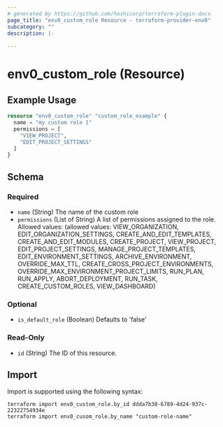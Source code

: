 ```yaml
---
# generated by https://github.com/hashicorp/terraform-plugin-docs
page_title: "env0_custom_role Resource - terraform-provider-env0"
subcategory: ""
description: |-
  
---
```


# env0_custom_role (Resource)



## Example Usage

```terraform
resource "env0_custom_role" "custom_role_example" {
  name = "my custom role 1"
  permissions = [
    "VIEW_PROJECT",
    "EDIT_PROJECT_SETTINGS"
  ]
}
```

<!-- schema generated by tfplugindocs -->
## Schema

### Required

- `name` (String) The name of the custom role
- `permissions` (List of String) A list of permissions assigned to the role. Allowed values: (allowed values: VIEW_ORGANIZATION, EDIT_ORGANIZATION_SETTINGS, CREATE_AND_EDIT_TEMPLATES, CREATE_AND_EDIT_MODULES, CREATE_PROJECT, VIEW_PROJECT, EDIT_PROJECT_SETTINGS, MANAGE_PROJECT_TEMPLATES, EDIT_ENVIRONMENT_SETTINGS, ARCHIVE_ENVIRONMENT, OVERRIDE_MAX_TTL, CREATE_CROSS_PROJECT_ENVIRONMENTS, OVERRIDE_MAX_ENVIRONMENT_PROJECT_LIMITS, RUN_PLAN, RUN_APPLY, ABORT_DEPLOYMENT, RUN_TASK, CREATE_CUSTOM_ROLES, VIEW_DASHBOARD)

### Optional

- `is_default_role` (Boolean) Defaults to 'false'

### Read-Only

- `id` (String) The ID of this resource.

## Import

Import is supported using the following syntax:

```shell
terraform import env0_custom_role.by_id ddda7b30-6789-4d24-937c-22322754934e
terraform import env0_cusom_role.by_name "custom-role-name"
```
